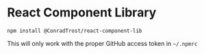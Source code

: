 # React Component Library

`npm install @ConradTrost/react-component-lib`

This will only work with the proper GitHub access token in `~/.npmrc`
